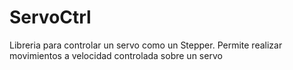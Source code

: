 # ServoCtrl
Libreria para controlar un servo como un Stepper. Permite realizar movimientos a velocidad controlada sobre un servo
